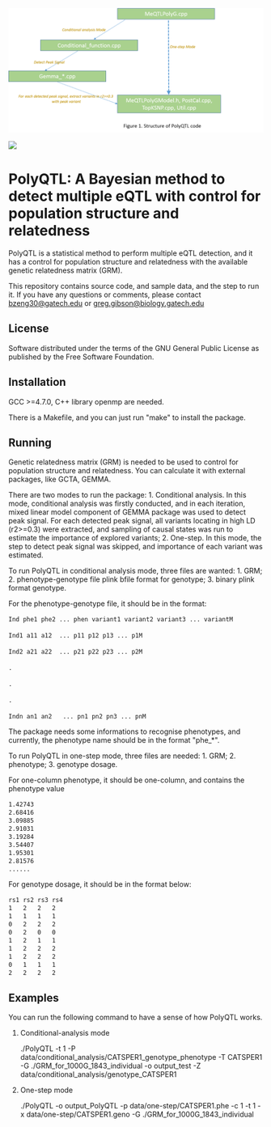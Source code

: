 

![](https://github.com/jxzb1988/PolyQTL/blob/master/image/Structure_PolyQTL.png)

![](https://github.gatech.edu/bzeng30/PolyQTL/blob/master/image/Structure_PolyQTL.png)

# PolyQTL: A Bayesian method to detect multiple eQTL with control for population structure and relatedness

PolyQTL is a statistical method to perform multiple eQTL detection, and it has a control for population structure and relatedness with the available genetic relatedness matrix (GRM).

This repository contains source code, and sample data, and the step to run it. If you have any questions or comments, please contact bzeng30@gatech.edu or greg.gibson@biology.gatech.edu



## License

Software distributed under the terms of the GNU General Public License as published by the Free Software Foundation.

## Installation

GCC >=4.7.0, C++ library openmp are needed. 

There is a Makefile, and you can just run "make" to install the package.

## Running

Genetic relatedness matrix (GRM) is needed to be used to control for population structure and relatedness. You can calculate it with external packages, like GCTA, GEMMA.

There are two modes to run the package: 1. Conditional analysis. In this mode, conditional analysis was firstly conducted, and in each iteration, mixed linear model component of GEMMA package was used to detect peak signal. For each detected peak signal, all variants locating in high LD (r2>=0.3) were extracted, and sampling of causal states was run to estimate the importance of explored variants; 2. One-step. In this mode, the step to detect peak signal was skipped, and importance of each variant was estimated.

To run PolyQTL in conditional analysis mode, three files are wanted: 1. GRM; 2. phenotype-genotype file plink bfile format for genotype; 3. binary plink format genotype.

For the phenotype-genotype file, it should be in the format: 

    Ind phe1 phe2 ... phen variant1 variant2 variant3 ... variantM

    Ind1 a11 a12  ... p11 p12 p13 ... p1M

    Ind2 a21 a22  ... p21 p22 p23 ... p2M

    .

    .

    .

    Indn an1 an2   ... pn1 pn2 pn3 ... pnM
 
The package needs some informations to recognise phenotypes, and currently, the phenotype name should be in the format "phe_*". 

To run PolyQTL in one-step mode, three files are needed: 1. GRM; 2. phenotype; 3. genotype dosage.

For one-column phenotype, it should be one-column, and contains the phenotype value

    1.42743
    2.68416
    3.09885
    2.91031
    3.19284
    3.54407
    1.95301
    2.81576
    ......
 
For genotype dosage, it should be in the format below: 

    rs1	rs2	rs3	rs4
    1	2	2	2
    1	1	1	1
    0	2	2	2
    0	2	0	0
    1	2	1	1
    1	2	2	2
    1	2	2	2
    0	1	1	1
    2	2	2	2

## Examples

You can run the following command to have a sense of how PolyQTL works.

1. Conditional-analysis mode

    ./PolyQTL          -t  1     -P   data/conditional_analysis/CATSPER1_genotype_phenotype  -T  CATSPER1  -G ./GRM_for_1000G_1843_individual  -o output_test -Z  data/conditional_analysis/genotype_CATSPER1

2. One-step mode

    ./PolyQTL  -o output_PolyQTL    -p data/one-step/CATSPER1.phe  -c 1   -t  1  -x data/one-step/CATSPER1.geno -G ./GRM_for_1000G_1843_individual
